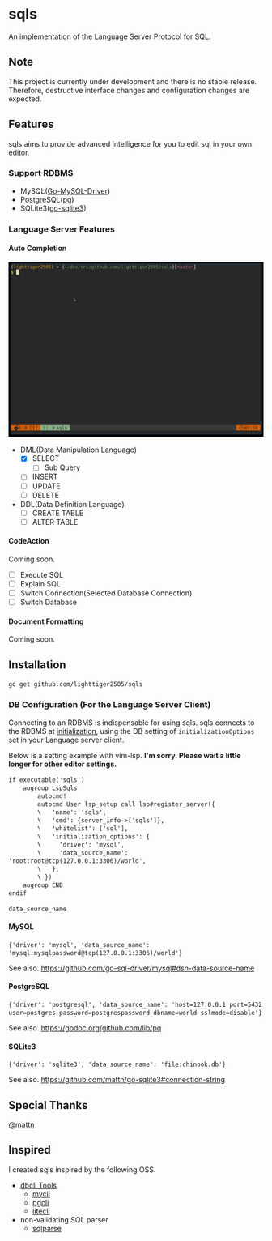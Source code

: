 # sqls

An implementation of the Language Server Protocol for SQL.

## Note

This project is currently under development and there is no stable release. Therefore, destructive interface changes and configuration changes are expected.

## Features

sqls aims to provide advanced intelligence for you to edit sql in your own editor.

### Support RDBMS

- MySQL([Go-MySQL-Driver](https://github.com/go-sql-driver/mysql))
- PostgreSQL([pq](https://github.com/lib/pq))
- SQLite3([go-sqlite3](https://github.com/mattn/go-sqlite3))

### Language Server Features

#### Auto Completion

![completion](./imgs/sqls-completion.gif)

- DML(Data Manipulation Language)
    - [x] SELECT
        - [ ] Sub Query
    - [ ] INSERT
    - [ ] UPDATE
    - [ ] DELETE
- DDL(Data Definition Language)
    - [ ] CREATE TABLE
    - [ ] ALTER TABLE

#### CodeAction

Coming soon.

- [ ] Execute SQL
- [ ] Explain SQL
- [ ] Switch Connection(Selected Database Connection)
- [ ] Switch Database

#### Document Formatting

Coming soon.

## Installation

```
go get github.com/lighttiger2505/sqls
```

### DB Configuration (For the Language Server Client)

Connecting to an RDBMS is indispensable for using sqls.
sqls connects to the RDBMS at [initialization](https://microsoft.github.io/language-server-protocol/specifications/specification-current/#initialize), using the DB setting of `initializationOptions` set in your Language server client.

Below is a setting example with vim-lsp.
**I'm sorry. Please wait a little longer for other editor settings.**

```vim
if executable('sqls')
    augroup LspSqls
        autocmd!
        autocmd User lsp_setup call lsp#register_server({
        \   'name': 'sqls',
        \   'cmd': {server_info->['sqls']},
        \   'whitelist': ['sql'],
        \   'initialization_options': {
        \     'driver': 'mysql',
        \     'data_source_name': 'root:root@tcp(127.0.0.1:3306)/world',
        \   },
        \ })
    augroup END
endif
```

`data_source_name` 

#### MySQL

```vim
{'driver': 'mysql', 'data_source_name': 'mysql:mysqlpassword@tcp(127.0.0.1:3306)/world'}
```

See also. https://github.com/go-sql-driver/mysql#dsn-data-source-name

#### PostgreSQL

```vim
{'driver': 'postgresql', 'data_source_name': 'host=127.0.0.1 port=5432 user=postgres password=postgrespassword dbname=world sslmode=disable'}
```

See also. https://godoc.org/github.com/lib/pq

#### SQLite3

```vim
{'driver': 'sqlite3', 'data_source_name': 'file:chinook.db'}
```

See also. https://github.com/mattn/go-sqlite3#connection-string

## Special Thanks

[@mattn](https://github.com/mattn)

## Inspired

I created sqls inspired by the following OSS.

- [dbcli Tools](https://github.com/dbcli)
    - [mycli](https://www.mycli.net/)
    - [pgcli](https://www.pgcli.com/)
    - [litecli](https://litecli.com/)
- non-validating SQL parser
    - [sqlparse](https://github.com/andialbrecht/sqlparse)
